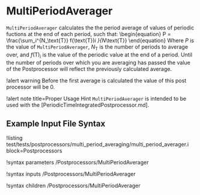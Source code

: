 # MultiPeriodAverager

`MultiPeriodAverager` calculates the the period average of values of periodic fuctions at the end of each period, such that:
\begin{equation}
P = \frac{\sum_i^{N_\text{T}} f(\text{T})_i }{N_\text{T}}
\end{equation}
Where $P$ is the value of `MultiPeriodAverager`, $N_\text{T}$ is the number of periods to average over, and $f(\text{T})_i$ is the value of the periodic value at the end of a period.  Until the number of periods over which you are averaging has passed the value of the Postprocessor will reflect the previously calculated average.

!alert warning
Before the first average is calculated the value of this post processor will be 0.


!alert note title=Proper Usage Hint
`MultiPeriodAverager` is intended to be used with the [PeriodicTimeIntegratedPostprocessor.md].

## Example Input File Syntax

!listing test/tests/postprocessors/multi_period_averaging/multi_period_averager.i block=Postprocessors


!syntax parameters /Postprocessors/MultiPeriodAverager

!syntax inputs /Postprocessors/MultiPeriodAverager

!syntax children /Postprocessors/MultiPeriodAverager

